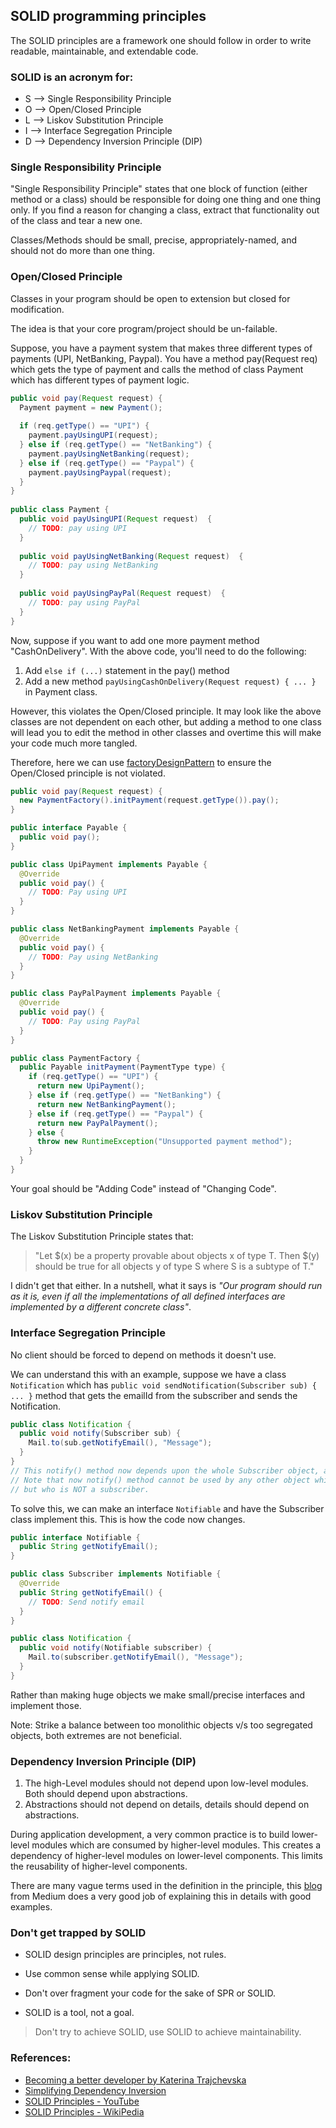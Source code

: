 ## SOLID programming principles

The SOLID principles are a framework one should follow in order to write readable, maintainable, and extendable code.

### SOLID is an acronym for:

* S --> Single Responsibility Principle
* O --> Open/Closed Principle
* L --> Liskov Substitution Principle
* I --> Interface Segregation Principle
* D --> Dependency Inversion Principle (DIP)

### Single Responsibility Principle

"Single Responsibility Principle" states that one block of function (either method or a class) should be responsible for doing one thing and one thing only. If you find a reason for changing a class, extract that functionality out of the class and tear a new one.

Classes/Methods should be small, precise, appropriately-named, and should not do more than one thing.

### Open/Closed Principle

Classes in your program should be open to extension but closed for modification.

The idea is that your core program/project should be un-failable.

Suppose, you have a payment system that makes three different types of payments (UPI, NetBanking, Paypal). You have a method pay(Request req) which gets the type of payment and calls the method of class Payment which has different types of payment logic.

```java
public void pay(Request request) {
  Payment payment = new Payment();
  
  if (req.getType() == "UPI") {
    payment.payUsingUPI(request);
  } else if (req.getType() == "NetBanking") {
    payment.payUsingNetBanking(request);
  } else if (req.getType() == "Paypal") {
    payment.payUsingPaypal(request);
  }
}
  
public class Payment {
  public void payUsingUPI(Request request)  {
    // TODO: pay using UPI
  }
  
  public void payUsingNetBanking(Request request)  {
    // TODO: pay using NetBanking
  }
  
  public void payUsingPayPal(Request request)  {
    // TODO: pay using PayPal
  }
}
```

Now, suppose if you want to add one more payment method "CashOnDelivery". With the above code, you'll need to do the following:
1. Add ```else if (...)``` statement in the pay() method
2. Add a new method ```payUsingCashOnDelivery(Request request) { ... }``` in Payment class.

However, this violates the Open/Closed principle. It may look like the above classes are not dependent on each other, but adding a method to one class will lead you to edit the method in other classes and overtime this will make your code much more tangled.

Therefore, here we can use [factoryDesignPattern](https://www.tutorialspoint.com/design_pattern/factory_pattern.htm) to ensure the Open/Closed principle is not violated.

```java
public void pay(Request request) {
  new PaymentFactory().initPayment(request.getType()).pay();
}

public interface Payable {
  public void pay();
}

public class UpiPayment implements Payable {
  @Override
  public void pay() {
    // TODO: Pay using UPI
  }
}

public class NetBankingPayment implements Payable {
  @Override
  public void pay() {
    // TODO: Pay using NetBanking
  }
}

public class PayPalPayment implements Payable {
  @Override
  public void pay() {
    // TODO: Pay using PayPal
  }
}

public class PaymentFactory {
  public Payable initPayment(PaymentType type) {
    if (req.getType() == "UPI") {
      return new UpiPayment();
    } else if (req.getType() == "NetBanking") {
      return new NetBankingPayment();
    } else if (req.getType() == "Paypal") {
      return new PayPalPayment();
    } else {
      throw new RuntimeException("Unsupported payment method");
    }
  }
}

```

Your goal should be "Adding Code" instead of "Changing Code".

### Liskov Substitution Principle

The Liskov Substitution Principle states that:
> "Let $(x) be a property provable about objects x of type T. Then $(y) should be true for all objects y of type S where S is a subtype of T."

I didn't get that either. In a nutshell, what it says is _"Our program should run as it is, even if all the implementations of all defined interfaces are implemented by a different concrete class"_.

### Interface Segregation Principle

No client should be forced to depend on methods it doesn't use.

We can understand this with an example, suppose we have a class ```Notification``` which has ```public void sendNotification(Subscriber sub) { ... }``` method that gets the emailId from the subscriber and sends the Notification.

```java
public class Notification {
  public void notify(Subscriber sub) {
    Mail.to(sub.getNotifyEmail(), "Message");
  }
}
// This notify() method now depends upon the whole Subscriber object, and it didn't need to. It only needs getNotifyEmail() method.
// Note that now notify() method cannot be used by any other object which also has an email and to whom we can send a notification,
// but who is NOT a subscriber.
```

To solve this, we can make an interface ```Notifiable``` and have the Subscriber class implement this. This is how the code now changes.

```java
public interface Notifiable {
  public String getNotifyEmail();
}

public class Subscriber implements Notifiable {
  @Override
  public String getNotifyEmail() {
    // TODO: Send notify email
  }
}

public class Notification {
  public void notify(Notifiable subscriber) {
    Mail.to(subscriber.getNotifyEmail(), "Message");
  }
}
```

Rather than making huge objects we make small/precise interfaces and implement those.

Note: Strike a balance between too monolithic objects v/s too segregated objects, both extremes are not beneficial.

### Dependency Inversion Principle (DIP)

1. The high-Level modules should not depend upon low-level modules. Both should depend upon abstractions. 
2. Abstractions should not depend on details, details should depend on abstractions.

During application development, a very common practice is to build lower-level modules which are consumed by higher-level modules. This creates a dependency of higher-level modules on lower-level components. This limits the reusability of higher-level components.

There are many vague terms used in the definition in the principle, this [blog](https://medium.com/@kedren.villena/simplifying-dependency-inversion-principle-dip-59228122649a) from Medium does a very good job of explaining this in details with good examples.

### Don't get trapped by SOLID

* SOLID design principles are principles, not rules.

* Use common sense while applying SOLID.

* Don't over fragment your code for the sake of SPR or SOLID.

* SOLID is a tool, not a goal.

> Don't try to achieve SOLID, use SOLID to achieve maintainability.

### References:
* [Becoming a better developer by Katerina Trajchevska](https://www.youtube.com/watch?v=rtmFCcjEgEw)
* [Simplifying Dependency Inversion](https://medium.com/@kedren.villena/simplifying-dependency-inversion-principle-dip-59228122649a)
* [SOLID Principles - YouTube](https://www.youtube.com/watch?v=5WHKNOTqwsA)
* [SOLID Principles - WikiPedia](https://en.wikipedia.org/wiki/SOLID)
